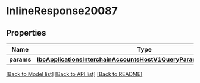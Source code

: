 # InlineResponse20087

## Properties
Name | Type | Description | Notes
------------ | ------------- | ------------- | -------------
**params** | [**IbcApplicationsInterchainAccountsHostV1QueryParamsResponseParams**](IbcApplicationsInterchainAccountsHostV1QueryParamsResponseParams.md) |  | [optional] 

[[Back to Model list]](../README.md#documentation-for-models) [[Back to API list]](../README.md#documentation-for-api-endpoints) [[Back to README]](../README.md)

